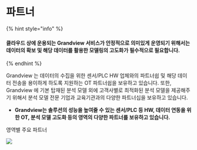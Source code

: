 # 파트너

{% hint style="info" %}
#### 클라우드 상에 운용되는 Grandview 서비스가 안정적으로 의미있게 운영되기 위해서는 데이터의 확보 및 해당 데이터를 활용한 모델링의 고도화가 필수적으로 필요합니다.&#x20;
{% endhint %}

Grandview 는 데이터의 수집을 위한 센서/PLC HW 업체와의 파트너쉽 및 해당 데이터 전송을 용이하게 하도록 지원하는 OT 파트너쉽을 보유하고 있습니다. 또한, Grandview 에 기본 탑재된 분석 모델 외에 고객사별로 최적화된 분석 모델을 제공해주기 위해서 분석 모델 전문 기업과 교육기관과의 다양한 파트너십을 보유하고 있습니다.

* **Grandview는 솔루션의 성능을 높여줄 수 있는 센서/PLC 등 HW, 데이터 연동을 위한 OT, 분석 모델 고도화 등의 영역의 다양한 파트너를 보유하고 있습니다.**

영역별 주요 파트너

![](https://gblobscdn.gitbook.com/assets%2F-MYcaEPPtq6ifUkinzY2%2F-MZMS0lFaU2zZawPdR73%2F-MZMdvPx9XcxGOcGE4jJ%2Fimage.png?alt=media\&token=1f625ddf-3ab2-471f-b14c-9562a729d0d4)

